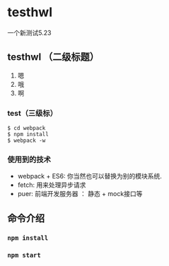 # testhwl
一个新测试5.23

## testhwl （二级标题）
1. 嗯
2. 哦
3. 啊

### test（三级标）
```shell
$ cd webpack
$ npm install
$ webpack -w 
```

### 使用到的技术
- webpack + ES6:  你当然也可以替换为别的模块系统. 
- fetch:  用来处理异步请求
- puer:  前端开发服务器 ： 静态 + mock接口等

## 命令介绍
### `npm install`

### `npm start`
